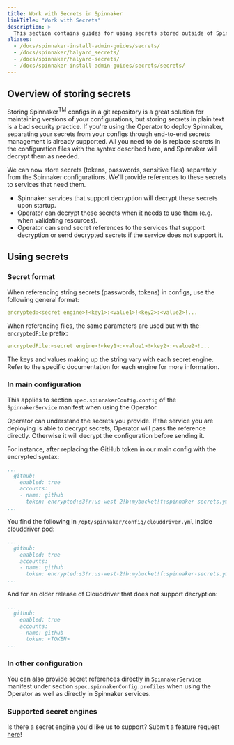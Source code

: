 ```yaml
---
title: Work with Secrets in Spinnaker
linkTitle: "Work with Secrets"
description: >
  This section contains guides for using secrets stored outside of Spinnaker in products such as Hashicorp Vault, Google Cloud Storage, AWS S3, and the AWS Secrets Manager.
aliases:
  - /docs/spinnaker-install-admin-guides/secrets/
  - /docs/spinnaker/halyard_secrets/
  - /docs/spinnaker/halyard-secrets/
  - /docs/spinnaker-install-admin-guides/secrets/secrets/
---
```


## Overview of storing secrets

Storing Spinnaker<sup>TM</sup> configs in a git repository is a great solution for maintaining versions of your configurations, but storing secrets in plain text is a bad security practice. If you're using the Operator to deploy Spinnaker, separating your secrets from your configs through end-to-end secrets management is already supported. All you need to do is replace secrets in the configuration files with the syntax described here, and Spinnaker will decrypt them as needed.

We can now store secrets (tokens, passwords, sensitive files) separately from the Spinnaker configurations. We'll provide references to these secrets to services that need them.

- Spinnaker services that support decryption will decrypt these secrets upon startup.
- Operator can decrypt these secrets when it needs to use them (e.g. when validating resources).
- Operator can send secret references to the services that support decryption or send decrypted secrets if the service does not support it.


## Using secrets

### Secret format

When referencing string secrets (passwords, tokens) in configs, use the following general format:

```yaml
encrypted:<secret engine>!<key1>:<value1>!<key2>:<value2>!...
```

When referencing files, the same parameters are used but with the `encryptedFile` prefix:

```yaml
encryptedFile:<secret engine>!<key1>:<value1>!<key2>:<value2>!...
```


The keys and values making up the string vary with each secret engine. Refer to the specific documentation for each engine for more information.

### In main configuration

This applies to section `spec.spinnakerConfig.config` of the `SpinnakerService` manifest when using the Operator.

Operator can understand the secrets you provide. If the service you are deploying is able to decrypt secrets, Operator will pass the reference directly. Otherwise it will decrypt the configuration before sending it.

For instance, after replacing the GitHub token in our main config with the encrypted syntax:

```yaml
...
  github:
    enabled: true
    accounts:
    - name: github
      token: encrypted:s3!r:us-west-2!b:mybucket!f:spinnaker-secrets.yml!k:github.token
...
```


You find the following in `/opt/spinnaker/config/clouddriver.yml` inside clouddriver pod:

```yaml
...
  github:
    enabled: true
    accounts:
    - name: github
      token: encrypted:s3!r:us-west-2!b:mybucket!f:spinnaker-secrets.yml!k:github.token
...
```

And for an older release of Clouddriver that does not support decryption:

```yaml
...
  github:
    enabled: true
    accounts:
    - name: github
      token: <TOKEN>
...
```

### In other configuration

You can also provide secret references directly in `SpinnakerService` manifest under section `spec.spinnakerConfig.profiles` when using the Operator as well as directly in Spinnaker services.


### Supported secret engines

Is there a secret engine you'd like us to support? Submit a feature request [here](mailto:hello@armory.io)!
